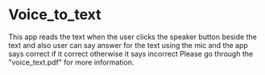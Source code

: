 # Voice_to_text
This app reads the text when the user clicks the speaker button beside the text and also user can say answer for the text using the mic and the app says correct if it correct otherwise it says incorrect
Please go through the "voice_text.pdf" for more information.
